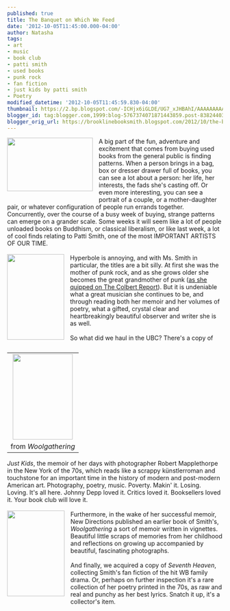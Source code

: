 ```yaml
---
published: true
title: The Banquet on Which We Feed
date: '2012-10-05T11:45:00.000-04:00'
author: Natasha
tags:
- art
- music
- book club
- patti smith
- used books
- punk rock
- fan fiction
- just kids by patti smith
- Poetry
modified_datetime: '2012-10-05T11:45:59.830-04:00'
thumbnail: https://2.bp.blogspot.com/-ICHjx6iGLDE/UG7_xJHBAhI/AAAAAAAAA3U/S1nJ-IEESfc/s72-c/patti.jpg
blogger_id: tag:blogger.com,1999:blog-5767374071871443859.post-8382440376711225114
blogger_orig_url: https://brooklinebooksmith.blogspot.com/2012/10/the-banquet-on-which-we-feed.html
---
```


<div class="separator" style="clear: both; text-align: center;"><a href="https://2.bp.blogspot.com/-ICHjx6iGLDE/UG7_xJHBAhI/AAAAAAAAA3U/S1nJ-IEESfc/s1600/patti.jpg" imageanchor="1" style="clear: left; float: left; margin-bottom: 1em; margin-right: 1em;"><img border="0" height="125" src="https://2.bp.blogspot.com/-ICHjx6iGLDE/UG7_xJHBAhI/AAAAAAAAA3U/S1nJ-IEESfc/s200/patti.jpg" width="200" /></a></div>A big part of the fun, adventure and excitement that comes from buying used books from the general public is finding patterns. When a person brings in a bag, box or dresser drawer full of books, you can see a lot about a person: her life, her interests, the fads she's casting off. Or even more interesting, you can see a portrait of a couple, or a mother-daughter pair, or whatever configuration of people run errands together. Concurrently, over the course of a busy week of buying, strange patterns can emerge on a grander scale. Some weeks it will seem like a lot of people unloaded books on Buddhism, or classical liberalism, or like last week, a lot of cool finds relating to Patti Smith, one of the most IMPORTANT ARTISTS OF OUR TIME.<br /><br /><a href="https://1.bp.blogspot.com/-Z5MrN8KN7GY/UG7_0zBPfLI/AAAAAAAAA3s/Skr6IImPWtI/s1600/just-kids-patt-smith-200x330.jpg" imageanchor="1" style="clear: left; float: left; margin-bottom: 1em; margin-right: 1em;"><img border="0" height="200" src="https://1.bp.blogspot.com/-Z5MrN8KN7GY/UG7_0zBPfLI/AAAAAAAAA3s/Skr6IImPWtI/s200/just-kids-patt-smith-200x330.jpg" width="133" /></a>Hyperbole is annoying, and with Ms. Smith in particular, the titles are a bit silly. At first she was the mother of punk rock, and as she grows older she becomes the great grandmother of punk (<a href="https://www.colbertnation.com/the-colbert-report-videos/368381/december-13-2010/patti-smith">as she quipped on The Colbert Report</a>). But it is undeniable what a great musician she continues to be, and through reading both her memoir and her volumes of poetry, what a gifted, crystal clear and heartbreakingly beautiful observer and writer she is as well.<br /><br /><table cellpadding="0" cellspacing="0" class="tr-caption-container" style="float: right; margin-left: 1em; text-align: right;"><tbody><tr><td style="text-align: center;"><a href="https://2.bp.blogspot.com/-j9ivNru9ouQ/UG7_ywUKKtI/AAAAAAAAA3c/wKfIgnj8rLg/s1600/patti1.jpg" imageanchor="1" style="clear: right; margin-bottom: 1em; margin-left: auto; margin-right: auto;"><img border="0" height="200" src="https://2.bp.blogspot.com/-j9ivNru9ouQ/UG7_ywUKKtI/AAAAAAAAA3c/wKfIgnj8rLg/s200/patti1.jpg" width="140" /></a></td></tr><tr><td class="tr-caption" style="text-align: center;">from <i>Woolgathering</i></td></tr></tbody></table>So what did we haul in the UBC? There's a copy of <i>Just Kids</i>, the memoir of her days with photographer Robert Mapplethorpe in the New York of the 70s, which reads like a scrappy künstlerroman and touchstone for an important time in the history of modern and post-modern American art. Photography, poetry, music. Poverty. Makin' it. Losing. Loving. It's all here. Johnny Depp loved it. Critics loved it. Booksellers loved it. Your book club will love it.<br /><br /><a href="https://1.bp.blogspot.com/-TD1PKRrQJVo/UG7_zTRWujI/AAAAAAAAA3k/MeCHCl7_V6s/s1600/patti2.jpg" imageanchor="1" style="clear: left; float: left; margin-bottom: 1em; margin-right: 1em;"><img border="0" height="200" src="https://1.bp.blogspot.com/-TD1PKRrQJVo/UG7_zTRWujI/AAAAAAAAA3k/MeCHCl7_V6s/s200/patti2.jpg" width="134" /></a>Furthermore, in the wake of her successful memoir, New Directions published an earlier book of Smith's, <i>Woolgathering&nbsp;</i>a sort of memoir written in vignettes. Beautiful little scraps of memories from her childhood and reflections on growing up accompanied by beautiful, fascinating photographs.<br /><br />And finally, we acquired a copy of <i>Seventh Heaven</i>, collecting Smith's fan fiction of the hit WB family drama. Or, perhaps on further inspection it's a rare collection of her poetry printed in the 70s, as raw and real and punchy as her best lyrics. Snatch it up, it's a collector's item.
